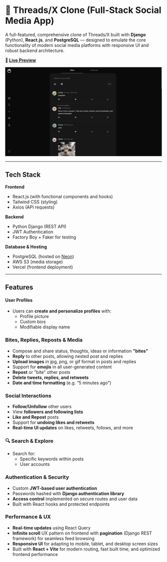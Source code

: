 # 🧵 Threads/X Clone (Full-Stack Social Media App)

A full-featured, comprehensive clone of Threads/X built with **Django** (Python), **React.js**, and **PostgreSQL** — designed to emulate the core functionality of modern social media platforms with responsive UI and robust backend architecture.

**🔗 [Live Preview](https://monch-app.vercel.app/login)**  
<p align="center">
  <img src="assets/Monch-Feed.png" alt="Feed Screenshot" width="600"/>
</p>

---

## Tech Stack

**Frontend**
- React.js (with functional components and hooks)
- Tailwind CSS (styling)
- Axios (API requests)

**Backend**
- Python Django (REST API)
- JWT Authentication
- Factory Boy + Faker for testing

**Database & Hosting**
- PostgreSQL (hosted on [Neon](https://neon.tech))
- AWS S3 (media storage)
- Vercel (frontend deployment)

---

## Features

#### User Profiles

- Users can **create and personalize profiles** with:
  - Profile picture
  - Custom bios  
  - Modifiable display name
    
### Bites, Replies, Reposts & Media

- Compose and share status, thoughts, ideas or information **"bites"**
- **Reply** to other posts, allowing nested post and replies
- **Upload images** in jpg, png, or gif format in posts and replies
- Support for **emojis** in all user-generated content
- **Repost** or "bite" other posts
- **Delete tweets, replies, and retweets**
- **Date and time formatting** (e.g. “5 minutes ago”)

### Social Interactions

- **Follow/Unfollow** other users
- View **followers and following lists**
- **Like and Repost** posts  
- Support for **undoing likes and retweets**
- **Real-time UI updates** on likes, retweets, follows, and more

### 🔍 Search & Explore

- Search for:
  - Specific keywords within posts  
  - User accounts  

### Authentication & Security

- Custom **JWT-based user authentication**
- Passwords hashed with **Django authentication library**
- **Access control** implemented on secure routes and user data
- Built with React hooks and protected endpoints

### Performance & UX

- **Real-time updates** using React Query
- **Infinite scroll** UX pattern on frontend with **pagination** (Django REST framework) for seamless feed browsing
- **Responsive UI** for adapting to mobile, tablet, and desktop screen sizes
- Built with **React + Vite** for modern routing, fast built time, and optimized frontend performance

